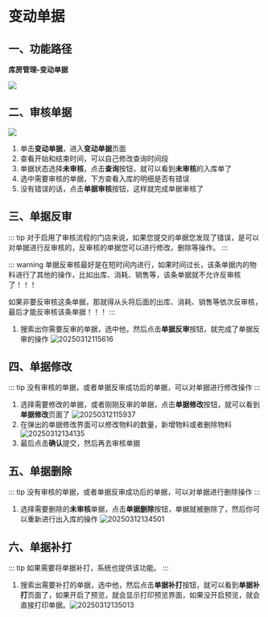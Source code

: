 # 变动单据
## 一、功能路径

**库房管理-变动单据**

![](https://wiki-cdsoft.oss-cn-hangzhou.aliyuncs.com/202502261603139.png)

## 二、审核单据
![](https://wiki-cdsoft.oss-cn-hangzhou.aliyuncs.com/202502261606430.png)
1. 单击**变动单据**，进入**变动单据**页面
2. 查看开始和结束时间，可以自己修改查询时间段
3. 单据状态选择**未审核**，点击**查询**按钮，就可以看到**未审核**的入库单了
4. 选中需要审核的单据，下方查看入库的明细是否有错误
5. 没有错误的话，点击**单据审核**按钮，这样就完成单据审核了

## 三、单据反审
::: tip
对于启用了审核流程的门店来说，如果您提交的单据您发现了错误，是可以对单据进行反审核的，反审核的单据您可以进行修改，删除等操作。
:::

::: warning
单据反审核最好是在短时间内进行，如果时间过长，该条单据内的物料进行了其他的操作，比如出库、消耗、销售等，该条单据就不允许反审核了！！！

如果非要反审核这条单据，那就得从头将后面的出库、消耗、销售等依次反审核，最后才能反审核该条单据！！！
:::


1. 搜索出你需要反审的单据，选中他，然后点击**单据反审**按钮，就完成了单据反审的操作
   ![20250312115616](https://wiki-cdsoft.oss-cn-hangzhou.aliyuncs.com/20250312115616.png)

## 四、单据修改
::: tip
没有审核的单据，或者单据反审成功后的单据，可以对单据进行修改操作
:::

1. 选择需要修改的单据，或者刚刚反审的单据，点击**单据修改**按钮，就可以看到**单据修改**页面了
![20250312115937](https://wiki-cdsoft.oss-cn-hangzhou.aliyuncs.com/20250312115937.png)
2. 在弹出的单据修改界面可以修改物料的数量，新增物料或者删除物料
![20250312134135](https://wiki-cdsoft.oss-cn-hangzhou.aliyuncs.com/20250312134135.png)
3. 最后点击**确认**提交，然后再去审核单据

## 五、单据删除
::: tip
没有审核的单据，或者单据反审成功后的单据，可以对单据进行删除操作
:::
1. 选择需要删除的**未审核**单据，点击**单据删除**按钮，单据就被删除了，然后你可以重新进行出入库的操作
   ![20250312134501](https://wiki-cdsoft.oss-cn-hangzhou.aliyuncs.com/20250312134501.png)


## 六、单据补打
::: tip
如果需要将单据补打，系统也提供该功能。
:::

1. 搜索出需要补打的单据，选中他，然后点击**单据补打**按钮，就可以看到**单据补打**页面了，如果开启了预览，就会显示打印预览界面，如果没开启预览，就会直接打印单据。![20250312135013](https://wiki-cdsoft.oss-cn-hangzhou.aliyuncs.com/20250312135013.png)
